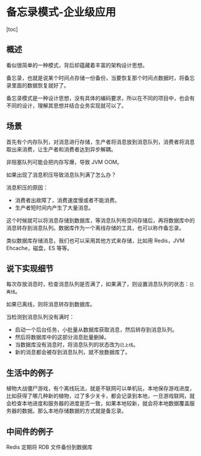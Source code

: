 # 备忘录模式-企业级应用

[toc]

## 概述

看似很简单的一种模式，背后却蕴藏着丰富的架构设计思想。

备忘录，也就是说某个时间点存储一份备份，当要恢复那个时间点数据时，将备忘录里面的数据恢复就好了。

备忘录模式是一种设计思想，没有具体的编码要求，所以在不同的项目中，也会有不同的设计，理解其思想并结合业务实现就可以了。

## 场景

首先有个内存队列，对消息进行存储，生产者将消息放到消息队列，消费者将消息取出来消费，让生产者和消费者达到异步解耦。

非阻塞队列可能会把内存写爆，导致 JVM OOM。

如果出现了消息积压导致消息队列满了怎么办？

消息积压的原因：

- 消费者出故障了，消费速度慢或者不能消费。
- 生产者短时间内产生了大量消息。

这个时候就可以将消息存储到数据库，等消息队列有空间存储后，再将数据库中的消息转存到消息队列。数据库作为一个离线存储的工具，也可以称作备忘录。

类似数据库存储消息，我们也可以采用其他方式来存储，比如用 Redis，JVM Ehcache，磁盘，ES 等等。

## 说下实现细节

每次存放消息时，检查消息队列是否满了，如果满了，则设置消息队列的状态：`已离线`。

如果已离线，则将消息转存到数据库。

当检测到消息队列没有满时：

- 启动一个后台任务，小批量从数据库获取消息，然后转存到消息队列。
- 然后将数据库中的这部分消息批量删掉。
- 当数据库没有消息时，将消息队列的状态改为`已上线`。
- 新的消息都会被存到消息队列，就不放数据库了。

## 生活中的例子

植物大战僵尸游戏，有个离线玩法，就是不联网可以单机玩，本地保存游戏进度，比如获得了哪几种新的植物，过了多少关卡，都会记录到本地，一旦游戏联网，就会检查本地进度和服务器的进度是否一致，如果本地较新，就会将本地数据覆盖服务器的数据。那么本地存储数据的方式就是备忘录。

## 中间件的例子

Redis 定期将 RDB 文件备份到数据库





